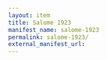 ```yaml
---
layout: item
title: Salome 1923
manifest_name: salome-1923
permalink: salome-1923/
external_manifest_url: 
---
```

<!-- Add an essay or interpretive material below this line,
using HTML or markdown.  Do not modify this file above this line -->

